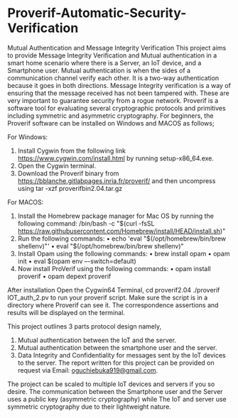 # Proverif-Automatic-Security-Verification
Mutual Authentication and Message Integrity Verification
This project aims to provide Message Integrity Verification and Mutual authentication in a smart home scenario where there is a Server, an IoT device, and a Smartphone user. Mutual authentication is when the sides of a communication channel verify each other. It is a two-way authentication because it goes in both directions. Message Integrity verification is a way of ensuring that the message received has not been tampered with. These are very important to guarantee security from a rogue network.
Proverif is a software tool for evaluating several cryptographic protocols and primitives including symmetric and asymmetric cryptography. For beginners, the Proverif software can be installed on Windows and MACOS as follows;

For Windows:
1. Install Cygwin from the following link https://www.cygwin.com/install.html by running setup-x86_64.exe.
2. Open the Cygwin terminal.
3. Download the Proverif binary from https://bblanche.gitlabpages.inria.fr/proverif/ and
then uncompress using tar -xzf proverifbin2.04.tar.gz

For MACOS:
1. Install the Homebrew package manager for Mac OS by running the following command: /bin/bash
-c "$(curl -fsSL https://raw.githubusercontent.com/Homebrew/install/HEAD/install.sh)"
2.  Run the following commands:
• echo 'eval "$(/opt/homebrew/bin/brew shellenv)"'
• eval "$(/opt/homebrew/bin/brew shellenv)"
3.  Install Opam using the following commands:
• brew install opam
• opam init
• eval $(opam env –-switch=default)
4.  Now install ProVerif using the following commands:
• opam install proverif
• opam depext proverif

After installation
Open the Cygwin64 Terminal, 
cd proverif2.04
./proverif IOT_auth_2.pv to run your proverif script. Make sure the script is in a directory where Proverif can see it. The correspondence assertions and results will be displayed on the terminal.

This project outlines 3 parts protocol design namely,
1. Mutual authentication between the IoT and the server.
2. Mutual authentication between the smartphone user and the server.
3. Data Integrity and Confidentiality for messages sent by the IoT devices to the server.
The report written for this project can be provided on request via Email: oguchiebuka919@gmail.com.
 
The project can be scaled to multiple IoT devices and servers if you so desire. The communication between the Smartphone user and the Server uses a public key (asymmetric cryptography) while The IoT and server use symmetric cryptography due to their lightweight nature.
